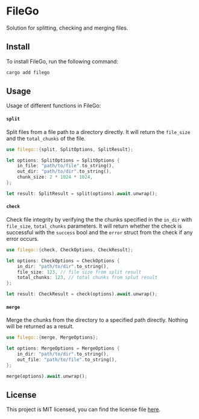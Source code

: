 # FileGo

Solution for splitting, checking and merging files.

## Install

To install FileGo, run the following command:

```bash
cargo add filego
```

## Usage

Usage of different functions in FileGo:

#### `split`

Split files from a file path to a directory directly. It will return the `file_size` and the `total_chunks` of the file.

```rust
use filego::{split, SplitOptions, SplitResult};

let options: SplitOptions = SplitOptions {
    in_file: "path/to/file".to_string(),
    out_dir: "path/to/dir".to_string(),
    chunk_size: 2 * 1024 * 1024,
};

let result: SplitResult = split(options).await.unwrap();
```

#### `check`

Check file integrity by verifying the the chunks specified in the `in_dir` with `file_size`, `total_chunks` parameters. It will return whether the check is successful with the `success` bool and the `error` struct from the check if any error occurs.

```rust
use filego::{check, CheckOptions, CheckResult};

let options: CheckOptions = CheckOptions {
    in_dir: "path/to/dir".to_string(),
    file_size: 123, // file size from split result
    total_chunks: 123, // total chunks from splut result
};

let result: CheckResult = check(options).await.unwrap();
```

#### `merge`

Merge the chunks from the directory to a specified path directly. Nothing will be returned as a result.

```rust
use filego::{merge, MergeOptions};

let options: MergeOptions = MergeOptions {
    in_dir: "path/to/dir".to_string(),
    out_file: "path/to/file".to_string(),
};

merge(options).await.unwrap();
```

## License

This project is MIT licensed, you can find the license file [here](./LICENSE).
